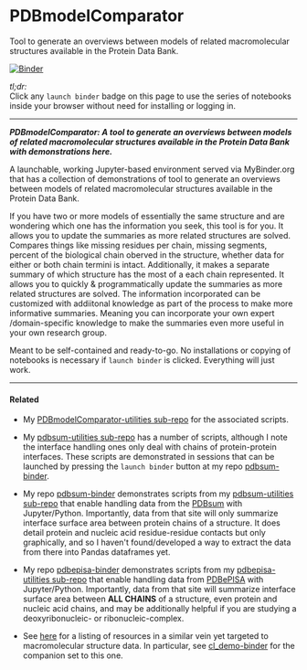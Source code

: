 # PDBmodelComparator
Tool to generate an overviews between models of related macromolecular structures available in the Protein Data Bank.

[![Binder](https://mybinder.org/badge_logo.svg)](https://mybinder.org/v2/gh/fomightez/PDBmodelComparator/main?urlpath=%2Flab%2Ftree%2Findex.ipynb)


*tl;dr:*  
Click any `launch binder` badge on this page to use the series of notebooks inside your browser without need for installing or logging in.

------


***PDBmodelComparator:  A tool to generate an overviews between models of related macromolecular structures available in the Protein Data Bank with demonstrations here.***

A launchable, working Jupyter-based environment served via MyBinder.org that has a collection of demonstrations of tool to generate an overviews between models of related macromolecular structures available in the Protein Data Bank.

If you have two or more models of essentially the same structure and are wondering which one has the information you seek, this tool is for you. It allows you to update the summaries as more related structures are solved.
Compares things like missing residues per chain, missing segments, percent of the biological chain oberved in the structure, whether data for either or both chain termini is intact. Additionally, it makes a separate summary of which structure has the most of a each chain represented.
It allows you to quickly & programmatically update the summaries as more related structures are solved.
The information incorporated can be customized with addiitonal knowledge as part of the process to make more informative summaries. Meaning you can incorporate your own expert /domain-specific knowledge to make the summaries even more useful in your own research group.

Meant to be self-contained and ready-to-go. No installations or copying of notebooks is necessary if `launch binder` is clicked. Everything will just work. 

-----

#### Related

- My [PDBmodelComparator-utilities sub-repo](https://github.com/fomightez/structurework/tree/master/PDBmodelComparator-utilities) for the associated scripts.

- My [pdbsum-utilities sub-repo](https://github.com/fomightez/structurework/tree/master/pdbsum-utilities) has a number of scripts, although I note the interface handling ones only deal with chains of protein-protein interfaces. These scripts are demonstrated in sessions that can be launched by pressing the `launch binder` button at my repo [pdbsum-binder](https://github.com/fomightez/pdbsum-binder).

- My repo [pdbsum-binder](https://github.com/fomightez/pdbsum-binder) demonstrates scripts from my [pdbsum-utilities sub-repo](https://github.com/fomightez/structurework/tree/master/pdbsum-utilities) that enable handling data from the [PDBsum](http://www.ebi.ac.uk/thornton-srv/databases/cgi-bin/pdbsum/GetPage.pl?pdbcode=index.html) with Jupyter/Python. Importantly, data from that site will only summarize interface surface area between protein chains of a structure. It does detail protein and nucleic acid residue-residue contacts but only graphically, and so I haven't found/developed a way to extract the data from there into Pandas dataframes yet.

- My repo [pdbepisa-binder](https://github.com/fomightez/pdbepisa-binder) demonstrates scripts from my [pdbepisa-utilities sub-repo](https://github.com/fomightez/structurework/tree/master/pdbepisa-utilities) that enable handling data from [PDBePISA](https://www.ebi.ac.uk/pdbe/pisa/) with Jupyter/Python. Importantly, data from that site will summarize interface surface area between **ALL CHAINS** of a structure, even protein and nucleic acid chains, and may be additionally helpful if you are studying a deoxyribonucleic- or ribonucleic-complex.

- See [here](https://github.com/fomightez/structurework#related-binderized-utilities) for a listing of resources in a similar vein yet targeted to macromolecular structure data. In particular, see [cl_demo-binder](https://github.com/fomightez/cl_demo-binder) for the companion set to this one.